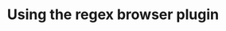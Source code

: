 ---
title: Using the regex browser plugin
redirect_to:
  - https://www.ibm.com/support/knowledgecenter/SS7P7S_ind/watson-assistant-solutions/get-help/troubleshooting.html
---